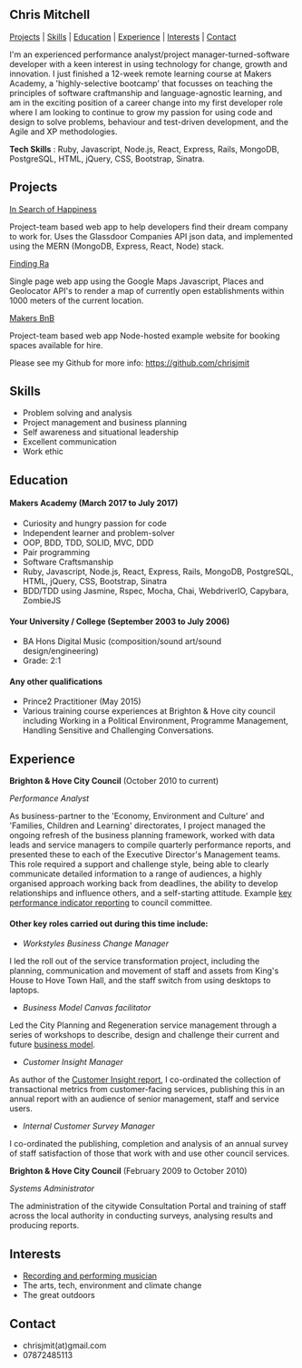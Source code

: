 ## Chris Mitchell

[Projects](#projects) | [Skills](#skills) | [Education](#education) | [Experience](#experience) | [Interests](#interests) | [Contact](#contact)

I'm an experienced performance analyst/project manager-turned-software developer with a keen interest in using technology for change, growth and innovation. I just finished a 12-week remote learning course at Makers Academy, a 'highly-selective bootcamp' that focusses on teaching the principles of software craftmanship and language-agnostic learning, and am in the exciting position of a career change into my first developer role where I am looking to continue to grow my passion for using code and design to solve problems, behaviour and test-driven development, and the Agile and XP methodologies.

**Tech Skills** : Ruby, Javascript, Node.js, React, Express, Rails, MongoDB, PostgreSQL, HTML, jQuery, CSS, Bootstrap, Sinatra.

## Projects

[In Search of Happiness](https://github.com/chrisjmit/in-search-of-happiness)

Project-team based web app to help developers find their dream company to work for. Uses the Glassdoor Companies API json data, and implemented using the MERN (MongoDB, Express, React, Node) stack.

[Finding Ra](https://github.com/chrisjmit/finding-ra)

Single page web app using the Google Maps Javascript, Places and Geolocator API's to render a map of currently open establishments within 1000 meters of the current location.

[Makers BnB](https://github.com/chrisjmit/makersbnb)

Project-team based web app Node-hosted example website for booking spaces available for hire.

Please see my Github for more info: https://github.com/chrisjmit

## Skills

- Problem solving and analysis
- Project management and business planning
- Self awareness and situational leadership
- Excellent communication
- Work ethic

## Education

#### Makers Academy (March 2017 to July 2017)

- Curiosity and hungry passion for code
- Independent learner and problem-solver
- OOP, BDD, TDD, SOLID, MVC, DDD
- Pair programming
- Software Craftsmanship
- Ruby, Javascript, Node.js, React, Express, Rails, MongoDB, PostgreSQL, HTML, jQuery, CSS, Bootstrap, Sinatra
- BDD/TDD using Jasmine, Rspec, Mocha, Chai, WebdriverIO, Capybara, ZombieJS

#### Your University / College (September 2003 to July 2006)

- BA Hons Digital Music (composition/sound art/sound design/engineering)
- Grade: 2:1

#### Any other qualifications

- Prince2 Practitioner (May 2015)
- Various training course experiences at Brighton & Hove city council including Working in a Political Environment, Programme Management, Handling Sensitive and Challenging Conversations.

## Experience

**Brighton & Hove City Council** (October 2010 to current)

*Performance Analyst*

As business-partner to the 'Economy, Environment and Culture' and 'Families, Children and Learning' directorates, I project managed the ongoing refresh of the business planning framework, worked with data leads and service managers to compile quarterly performance reports, and presented these to each of the Executive Director's Management teams.
This role required a support and challenge style, being able to clearly communicate detailed information to a range of audiences, a highly organised approach working back from deadlines, the ability to develop relationships and influence others, and a self-starting attitude. Example [key performance indicator reporting](https://present.brighton-hove.gov.uk/Published/C00000912/M00006399/AI00054494/$20161128145904_009882_0040733_PRGQ2201617progressupdateCorporateKeyPerformanceIndicatorsappendix.pdfA.ps.pdf) to council committee.

#### Other key roles carried out during this time include:

- *Workstyles Business Change Manager*

I led the roll out of the service transformation project, including the planning, communication and movement of staff and assets from King's House to Hove Town Hall, and the staff switch from using desktops to laptops.

- *Business Model Canvas facilitator*

Led the City Planning and Regeneration service management through a series of workshops to describe, design and challenge their current and future [business model](https://strategyzer.com/canvas/business-model-canvas).

- *Customer Insight Manager*

As author of the [Customer Insight report](https://www.brighton-hove.gov.uk/sites/brighton-hove.gov.uk/files/Customer%20Insight%20report%202014-2015.pdf), I co-ordinated the collection of transactional metrics from customer-facing services, publishing this in an annual report with an audience of senior management, staff and service users.

- *Internal Customer Survey Manager*

I co-ordinated the publishing, completion and analysis of an annual survey of staff satisfaction of those that work with and use other council services.


**Brighton & Hove City Council** (February 2009 to October 2010)

*Systems Administrator*

The administration of the citywide Consultation Portal and training of staff across the local authority in conducting surveys, analysing results and producing reports.

## Interests
- [Recording and performing musician](https://perchtheband.bandcamp.com)
- The arts, tech, environment and climate change
- The great outdoors

## Contact
- chrisjmit(at)gmail.com
- 07872485113

<!-- ## Skills

#### This Skill

Descriptive paragraph of how capable you are at this skill and, if relevant, how it has developed.

- Experience
- Achievements
- Evidence

#### Another Skill

Descriptive paragraph of how capable you are at this skill and, if relevant, how it has developed.

- I achieved A during my work at B (job, or otherwise)
- I contributed to the growth of X while doing Y (job, or otherwise)
- I built this, made this, broke this, fixed this, etc.
- A link to some on-line evidence (blogs, videos, articles, etc.) -->
